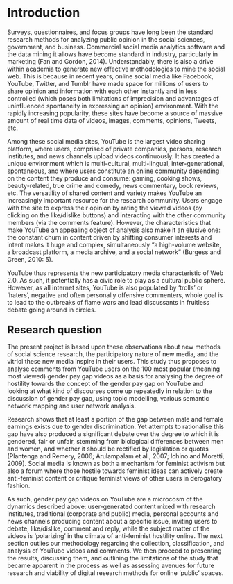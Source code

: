 # Introduction

<p> Surveys, questionnaires, and focus groups have long been the standard research methods for analyzing public opinion in the social sciences, government, and business. Commercial social media analytics software and the data mining it allows have become standard in industry, particularly in marketing (Fan and Gordon, 2014). Understandably, there is also a drive within academia to generate new effective methodologies to mine the social web. This is because in recent years, online social media like Facebook, YouTube, Twitter, and Tumblr have made space for millions of users to share opinion and information with each other instantly and in less controlled (which poses both limitations of imprecision and advantages of uninfluenced spontaneity in expressing an opinion) environment. With the rapidly increasing popularity, these sites have become a source of massive amount of real time data of videos, images, comments, opinions, Tweets, etc. </p>
<p> Among these social media sites, YouTube is the largest video sharing platform, where users, comprised of private companies, persons, research institutes, and news channels upload videos continuously. It has created a unique environment which is multi-cultural, multi-lingual, inter-generational, spontaneous, and where users constitute an online community depending on the content they produce and consume: gaming, cooking shows, beauty-related, true crime and comedy, news commentary, book reviews, etc. The versatility of shared content and variety makes YouTube an increasingly important resource for the research community. Users engage with the site to express their opinion by rating the viewed videos (by clicking on the like/dislike buttons) and interacting with the other community members (via the comments feature). However, the characteristics that make YouTube an appealing object of analysis also make it an elusive one: the constant churn in content driven by shifting consumer interests and intent makes it huge and complex, simultaneously “a high-volume website, a broadcast platform, a media archive, and a social network” (Burgess and Green, 2010: 5). </p>
<p> YouTube thus represents the new participatory media characteristic of Web 2.0. As such, it potentially has a civic role to play as a cultural public sphere. However, as all internet sites, YouTube is also populated by ‘trolls’ or ‘haters’, negative and often personally offensive commenters, whole goal is to lead to the outbreaks of flame wars and lead discussants in fruitless debate going around in circles. </p>

### <font size="5"> Research question </font> 
<p> The present project is based upon these observations about new methods of social science research, the participatory nature of new media, and the vitriol these new media inspire in their users. This study thus proposes to analyse comments from YouTube users on the 100 most popular (meaning most viewed) gender pay gap videos as a basis for analysing the degree of hostility towards the concept of the gender pay gap on YouTube and looking at what kind of discourses come up repeatedly in relation to the discussion of gender pay gap, using topic modelling, various semantic network mapping and user network analysis. </p>
<p> Research shows that at least a portion of the gap between male and female earnings exists due to gender discrimination. Yet attempts to rationalise this gap have also produced a significant debate over the degree to which it is gendered, fair or unfair, stemming from biological differences between men and women, and whether it should be rectified by legislation or quotas (Plantenga and Remery, 2006; Arulampalam et al., 2007; Ichino and Moretti, 2009). Social media is known as both a mechanism for feminist activism but also a forum where those hostile towards feminist ideas can actively create anti-feminist content or critique feminist views of other users in derogatory fashion.</p>
<p> As such, gender pay gap videos on YouTube are a microcosm of the dynamics described above: user-generated content mixed with research institutes, traditional (corporate and public) media, personal accounts and news channels producing content about a specific issue, inviting users to debate, like/dislike, comment and reply, while the subject matter of the videos is ‘polarizing’ in the climate of anti-feminist hostility online. The next section outlies our methodology regarding the collection, classification, and analysis of YouTube videos and comments. We then proceed to presenting the results, discussing them, and outlining the limitations of the study that became apparent in the process as well as assessing avenues for future research and viability of digital research methods for online ‘public’ spaces. </p>

